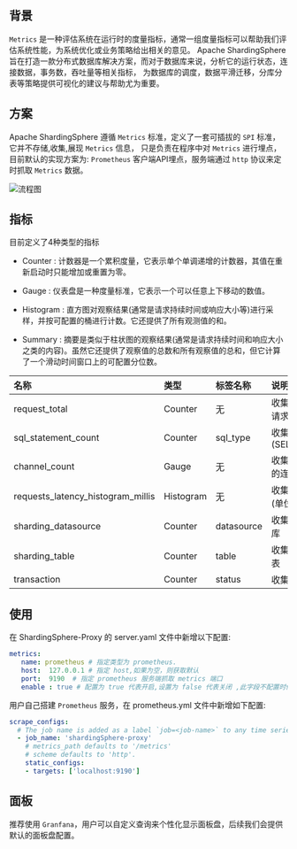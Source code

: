 
## 背景
`Metrics` 是一种评估系统在运行时的度量指标，通常一组度量指标可以帮助我们评估系统性能，为系统优化或业务策略给出相关的意见。
Apache ShardingSphere 旨在打造一款分布式数据库解决方案，而对于数据库来说，分析它的运行状态，连接数据，事务数，吞吐量等相关指标，
为数据库的调度，数据平滑迁移，分库分表等策略提供可视化的建议与帮助尤为重要。

## 方案

Apache ShardingSphere 遵循 `Metrics` 标准，定义了一套可插拔的 `SPI` 标准，它并不存储,收集,展现 `Metrics` 信息，
只是负责在程序中对 `Metrics` 进行埋点，目前默认的实现方案为: `Prometheus` 客户端API埋点，服务端通过 
`http` 协议来定时抓取 `Metrics` 数据。

![流程图](https://shardingsphere.apache.org/document/current/img/control-panel/metrics/metrics.png)

## 指标

目前定义了4种类型的指标

 * Counter : 计数器是一个累积度量，它表示单个单调递增的计数器，其值在重新启动时只能增加或重置为零。
 
 * Gauge : 仪表盘是一种度量标准，它表示一个可以任意上下移动的数值。

 * Histogram : 直方图对观察结果(通常是请求持续时间或响应大小等)进行采样，并按可配置的桶进行计数。它还提供了所有观测值的和。
 
 * Summary : 摘要是类似于柱状图的观察结果(通常是请求持续时间和响应大小之类的内容)。虽然它还提供了观察值的总数和所有观察值的总和，但它计算了一个滑动时间窗口上的可配置分位数。
 
 |名称                       | 类型                  |标签名称       | 说明                  |
 |:------------------------ |:--------------------- |:-------------|:-------------------- |
 |request_total             |Counter                | 无           |收集 ShardingSphere 所有的请求 |
 |sql_statement_count       |Counter                | sql_type     |收集执行的 SQL 类型,比如 (SELECT,UPDATE,INSERT...)| 
 |channel_count             |Gauge                  | 无           |收集 ShardingSphere-Proxy 的连接数               | 
 |requests_latency_histogram_millis |Histogram      | 无            |收集执行所有请求的迟延时间(单位:ms)              | 
 |sharding_datasource       |Counter                | datasource   |收集执行 SQL 语句命中的分库                       | 
 |sharding_table            |Counter                | table        |收集执行 SQL 语句命中的分表                       | 
 |transaction               |Counter                | status       |收集所有的事务数量                              | 

## 使用
在 ShardingSphere-Proxy 的 server.yaml 文件中新增以下配置:

```yaml
metrics:
   name: prometheus # 指定类型为 prometheus.
   host:  127.0.0.1 # 指定 host,如果为空，则获取默认
   port:  9190  # 指定 prometheus 服务端抓取 metrics 端口
   enable : true # 配置为 true 代表开启,设置为 false 代表关闭 ,此字段不配置时候，默认开启.
```

用户自己搭建 `Prometheus` 服务，在 prometheus.yml 文件中新增如下配置:

```yaml
scrape_configs:
  # The job name is added as a label `job=<job-name>` to any time series scraped from this config.
  - job_name: 'shardingSphere-proxy'
    # metrics_path defaults to '/metrics'
    # scheme defaults to 'http'.
    static_configs:
    - targets: ['localhost:9190']
```

## 面板

推荐使用 `Granfana`，用户可以自定义查询来个性化显示面板盘，后续我们会提供默认的面板盘配置。
